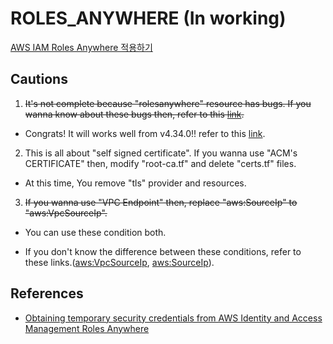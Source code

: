 # ROLES_ANYWHERE (In working)

[AWS IAM Roles Anywhere 적용하기](https://medium.com/@7424069/aws-iam-roles-anywhere-%EC%A0%81%EC%9A%A9%ED%95%98%EA%B8%B0-5f6db32e52f6)

## Cautions

1. ~~It's not complete because "rolesanywhere" resource has bugs. If you wanna know about these bugs then, refer to this [link](https://github.com/hashicorp/terraform-provider-aws/issues/26872).~~

- Congrats! It will works well from v4.34.0!! refer to this [link](https://github.com/hashicorp/terraform-provider-aws/blob/main/CHANGELOG.md).

2. This is all about "self signed certificate". If you wanna use "ACM's CERTIFICATE" then, modify "root-ca.tf" and delete "certs.tf" files.

- At this time, You remove "tls" provider and resources.

3. ~~If you wanna use "VPC Endpoint" then, replace "aws:SourceIp" to "aws:VpcSourceIp".~~

- You can use these condition both.

- If you don't know the difference between these conditions, refer to these links.([aws:VpcSourceIp](https://docs.aws.amazon.com/IAM/latest/UserGuide/reference_policies_condition-keys.html#condition-keys-vpcsourceip), [aws:SourceIp](https://docs.aws.amazon.com/IAM/latest/UserGuide/reference_policies_condition-keys.html#condition-keys-sourceip)).

## References

- [Obtaining temporary security credentials from AWS Identity and Access Management Roles Anywhere](https://docs.aws.amazon.com/rolesanywhere/latest/userguide/credential-helper.html)
